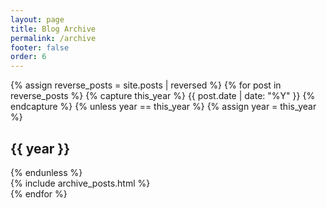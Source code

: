 ```yaml
---
layout: page
title: Blog Archive
permalink: /archive
footer: false
order: 6
---
```


<div id="blog-archives">
{% assign reverse_posts = site.posts | reversed %}
{% for post in reverse_posts %}
{% capture this_year %}
  {{ post.date | date: "%Y" }}
{% endcapture %}
{% unless year == this_year %}
  {% assign year = this_year %}
  <h2>{{ year }}</h2>
{% endunless %}
<article>
  {% include archive_posts.html %}
</article>
{% endfor %}
</div>
